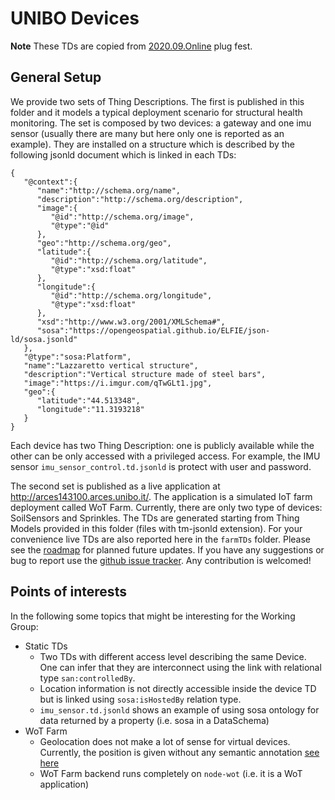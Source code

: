 # UNIBO Devices
**Note** These TDs are copied from [2020.09.Online](../../2020.09.Online) plug fest.
## General Setup

We provide two sets of Thing Descriptions. The first is published in this folder and it models a typical deployment scenario for structural health monitoring. The set is composed by two devices: a gateway and one imu sensor (usually there are many but here only one is reported as an example). They are installed on a structure which is described by the following jsonld document which is linked in each TDs:
```jsonld
{
   "@context":{
      "name":"http://schema.org/name",
      "description":"http://schema.org/description",
      "image":{
         "@id":"http://schema.org/image",
         "@type":"@id"
      },
      "geo":"http://schema.org/geo",
      "latitude":{
         "@id":"http://schema.org/latitude",
         "@type":"xsd:float"
      },
      "longitude":{
         "@id":"http://schema.org/longitude",
         "@type":"xsd:float"
      },
      "xsd":"http://www.w3.org/2001/XMLSchema#",
      "sosa":"https://opengeospatial.github.io/ELFIE/json-ld/sosa.jsonld"
   },
   "@type":"sosa:Platform",
   "name":"Lazzaretto vertical structure",
   "description":"Vertical structure made of steel bars",
   "image":"https://i.imgur.com/qTwGLt1.jpg",
   "geo":{
      "latitude":"44.513348",
      "longitude":"11.3193218"
   }
}
```
Each device has two Thing Description: one is publicly available while the other can be only accessed with a privileged access. For example, the IMU sensor `imu_sensor_control.td.jsonld` is protect with user and password.  

The second set is published as a live application at http://arces143100.arces.unibo.it/. The application is a simulated IoT farm deployment called WoT Farm. Currently, there are only two type of devices: SoilSensors and Sprinkles. The TDs are generated starting from Thing Models provided in this folder (files with tm-jsonld extension). For your convenience live TDs are also reported here in the `farmTDs` folder. 
Please see the [roadmap](https://github.com/relu91/WoTSimFarm#wot-farm-simulator) for planned future updates. If you have any suggestions or bug to report use the [github issue tracker](https://github.com/relu91/WoTSimFarm/issues). Any contribution is welcomed!

## Points of interests
In the following some topics that might be interesting for the Working Group:
- Static TDs
   - Two TDs with different access level describing the same Device. One can infer that they are interconnect using the link with relational type `san:controlledBy`.
   - Location information is not directly accessible inside the device TD but is linked using `sosa:isHostedBy` relation type. 
   - `imu_sensor.td.jsonld` shows an example of using sosa ontology for data returned by a property (i.e. sosa in a DataSchema)
- WoT Farm
   - Geolocation does not make a lot of sense for virtual devices. Currently, the position is given without any semantic annotation [see here](http://arces143100.arces.unibo.it:8080/SoilSensor0)
   - WoT Farm backend runs completely on `node-wot` (i.e. it is a WoT application)
